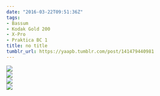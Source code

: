 ```yaml
---
date: "2016-03-22T09:51:36Z"
tags:
- Bassum
- Kodak Gold 200
- X-Pro
- Praktica BC 1
title: no title
tumblr_url: https://yaapb.tumblr.com/post/141479440981
---
```

 ![](/tumblr_files/tumblr_o4fna0W5go1v9quwwo1_1280.jpg)  
 ![](/tumblr_files/tumblr_o4fna0W5go1v9quwwo2_1280.jpg)  
 ![](/tumblr_files/tumblr_o4fna0W5go1v9quwwo3_1280.jpg)  
 ![](/tumblr_files/tumblr_o4fna0W5go1v9quwwo4_1280.jpg)  
  
